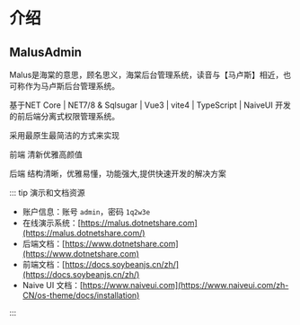 # 介绍


## MalusAdmin

Malus是海棠的意思，顾名思义，海棠后台管理系统，读音与【马卢斯】相近，也可称作为马卢斯后台管理系统。

基于NET Core  | NET7/8 & Sqlsugar  | Vue3 | vite4 | TypeScript | NaiveUI  开发的前后端分离式权限管理系统。

采用最原生最简洁的方式来实现

前端 清新优雅高颜值

后端 结构清晰，优雅易懂，功能强大,提供快速开发的解决方案


::: tip 演示和文档资源
- 账户信息：账号 `admin`，密码 `1q2w3e`
- 在线演示系统：[https://malus.dotnetshare.com](https://malus.dotnetshare.com/)
- 后端文档：[https://www.dotnetshare.com](https://www.dotnetshare.com)
- 前端文档：[https://docs.soybeanjs.cn/zh/](https://docs.soybeanjs.cn/zh/)
- Naive UI 文档：[https://www.naiveui.com](https://www.naiveui.com/zh-CN/os-theme/docs/installation)

:::